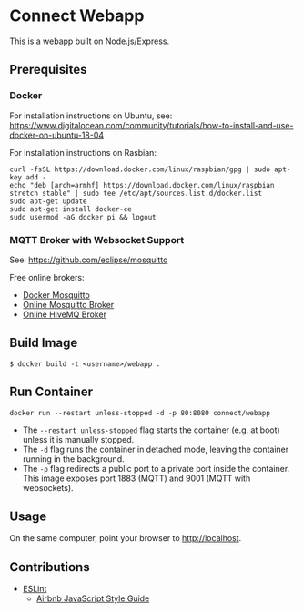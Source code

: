 # Connect Webapp
This is a webapp built on Node.js/Express.

## Prerequisites
### Docker 
For installation instructions on Ubuntu, see: https://www.digitalocean.com/community/tutorials/how-to-install-and-use-docker-on-ubuntu-18-04

For installation instructions on Rasbian:
```
curl -fsSL https://download.docker.com/linux/raspbian/gpg | sudo apt-key add -
echo "deb [arch=armhf] https://download.docker.com/linux/raspbian stretch stable" | sudo tee /etc/apt/sources.list.d/docker.list
sudo apt-get update
sudo apt-get install docker-ce
sudo usermod -aG docker pi && logout
```

### MQTT Broker with Websocket Support
See: https://github.com/eclipse/mosquitto

Free online brokers:
* [Docker Mosquitto](https://github.com/toke/docker-mosquitto)
* [Online Mosquitto Broker](https://test.mosquitto.org)
* [Online HiveMQ Broker](https://broker.hivemq.com)


## Build Image
```
$ docker build -t <username>/webapp .
```


## Run Container
```
docker run --restart unless-stopped -d -p 80:8080 connect/webapp
```

* The `--restart unless-stopped` flag starts the container (e.g. at boot) unless it is manually stopped.
* The `-d` flag runs the container in detached mode, leaving the container running in the background. 
* The `-p` flag redirects a public port to a private port inside the container. This image exposes port 1883 (MQTT) and 9001 (MQTT with websockets).


## Usage
On the same computer, point your browser to [http://localhost](http://localhost).


## Contributions
* [ESLint](eslint.org) 
	* [Airbnb JavaScript Style Guide](https://github.com/airbnb/javascript)